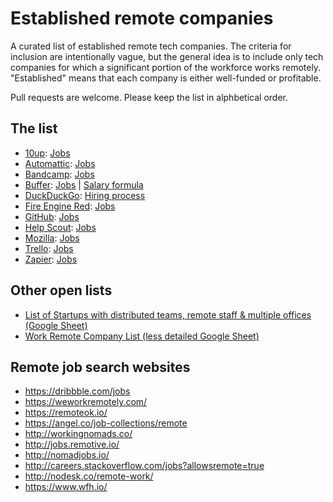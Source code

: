# Established remote companies

A curated list of established remote tech companies. The criteria for inclusion are intentionally vague, but the general idea is to include only tech companies for which a significant portion of the workforce works remotely. "Established" means that each company is either well-funded or profitable.

Pull requests are welcome. Please keep the list in alphbetical order.

## The list

* [10up](http://10up.com): [Jobs](http://10up.com/careers/)
* [Automattic](https://automattic.com): [Jobs](https://automattic.com/work-with-us/)
* [Bandcamp](https://bandcamp.com): [Jobs](https://bandcamp.com/jobs)
* [Buffer](https://buffer.com): [Jobs](https://buffer.com/journey) | [Salary formula](https://open.bufferapp.com/introducing-open-salaries-at-buffer-including-our-transparent-formula-and-all-individual-salaries/)
* [DuckDuckGo](https://duckduckgo.com): [Hiring process](https://duck.co/help/company/hiring)
* [Fire Engine Red](http://fire-engine-red.com/): [Jobs](http://fire-engine-red.com/about/#careers)
* [GitHub](https://github.com): [Jobs](https://github.com/about/jobs)
* [Help Scout](http://www.helpscout.net/): [Jobs](http://www.helpscout.net/careers/)
* [Mozilla](https://mozilla.org): [Jobs](https://careers.mozilla.org/en-US/listings/?location=remote)
* [Trello](https://trello.com): [Jobs](https://trello.com/jobs)
* [Zapier](https://zapier.com/): [Jobs](https://zapier.com/jobs/)

## Other open lists

* [List of Startups with distributed teams, remote staff & multiple offices (Google Sheet)](https://docs.google.com/spreadsheets/d/1uDdDyheNY_-Z3MtuNoFdBYBooBnUTmlYCOZ3VhcN9Sw/edit)
* [Work Remote Company List (less detailed Google Sheet)](https://docs.google.com/spreadsheets/d/1tETz3dWHkbzbXAMZ9XXdR0VKhhite-i_ON_Ei3TjFSc/edit)
 
## Remote job search websites

* https://dribbble.com/jobs
* https://weworkremotely.com/
* https://remoteok.io/
* https://angel.co/job-collections/remote
* http://workingnomads.co/
* http://jobs.remotive.io/
* http://nomadjobs.io/
* http://careers.stackoverflow.com/jobs?allowsremote=true
* http://nodesk.co/remote-work/
* https://www.wfh.io/
